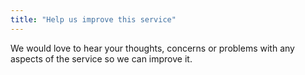 ```yaml
---
title: "Help us improve this service"
---
```


We would love to hear your thoughts, concerns or problems with any aspects of the service so we can improve it.
